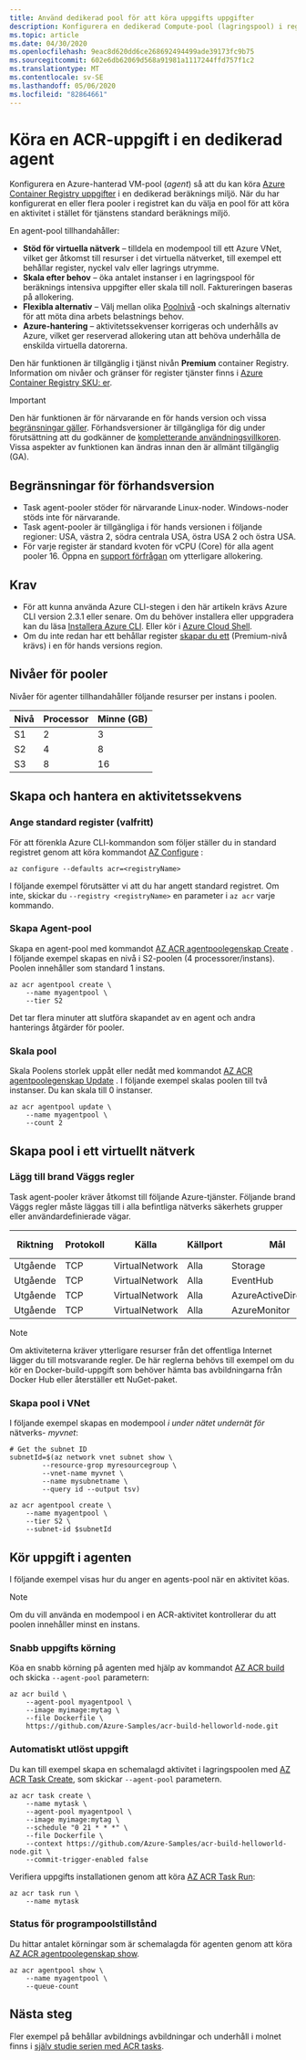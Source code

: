```yaml
---
title: Använd dedikerad pool för att köra uppgifts uppgifter
description: Konfigurera en dedikerad Compute-pool (lagringspool) i registret för att köra en Azure Container Registry aktivitet.
ms.topic: article
ms.date: 04/30/2020
ms.openlocfilehash: 9eac8d620dd6ce268692494499ade39173fc9b75
ms.sourcegitcommit: 602e6db62069d568a91981a1117244ffd757f1c2
ms.translationtype: MT
ms.contentlocale: sv-SE
ms.lasthandoff: 05/06/2020
ms.locfileid: "82864661"
---
```

# <a name="run-an-acr-task-on-a-dedicated-agent-pool"></a>Köra en ACR-uppgift i en dedikerad agent

Konfigurera en Azure-hanterad VM-pool (*agent*) så att du kan köra [Azure Container Registry uppgifter][acr-tasks] i en dedikerad beräknings miljö. När du har konfigurerat en eller flera pooler i registret kan du välja en pool för att köra en aktivitet i stället för tjänstens standard beräknings miljö.

En agent-pool tillhandahåller:

- **Stöd för virtuella nätverk** – tilldela en modempool till ett Azure VNet, vilket ger åtkomst till resurser i det virtuella nätverket, till exempel ett behållar register, nyckel valv eller lagrings utrymme.
- **Skala efter behov** – öka antalet instanser i en lagringspool för beräknings intensiva uppgifter eller skala till noll. Faktureringen baseras på allokering.
- **Flexibla alternativ** – Välj mellan olika [Poolnivå](#pool-tiers) -och skalnings alternativ för att möta dina arbets belastnings behov.
- **Azure-hantering** – aktivitetssekvenser korrigeras och underhålls av Azure, vilket ger reserverad allokering utan att behöva underhålla de enskilda virtuella datorerna.

Den här funktionen är tillgänglig i tjänst nivån **Premium** container Registry. Information om nivåer och gränser för register tjänster finns i [Azure Container Registry SKU: er][acr-tiers].

> [!IMPORTANT]
> Den här funktionen är för närvarande en för hands version och vissa [begränsningar gäller](#preview-limitations). Förhandsversioner är tillgängliga för dig under förutsättning att du godkänner de [kompletterande användningsvillkoren][terms-of-use]. Vissa aspekter av funktionen kan ändras innan den är allmänt tillgänglig (GA).
>

## <a name="preview-limitations"></a>Begränsningar för förhandsversion

- Task agent-pooler stöder för närvarande Linux-noder. Windows-noder stöds inte för närvarande.
- Task agent-pooler är tillgängliga i för hands versionen i följande regioner: USA, västra 2, södra centrala USA, östra USA 2 och östra USA.
- För varje register är standard kvoten för vCPU (Core) för alla agent pooler 16. Öppna en [support förfrågan][open-support-ticket] om ytterligare allokering.

## <a name="prerequisites"></a>Krav

* För att kunna använda Azure CLI-stegen i den här artikeln krävs Azure CLI version 2.3.1 eller senare. Om du behöver installera eller uppgradera kan du läsa [Installera Azure CLI][azure-cli]. Eller kör i [Azure Cloud Shell](../cloud-shell/quickstart.md).
* Om du inte redan har ett behållar register [skapar du ett][create-reg-cli] (Premium-nivå krävs) i en för hands versions region.

## <a name="pool-tiers"></a>Nivåer för pooler

Nivåer för agenter tillhandahåller följande resurser per instans i poolen.

|Nivå  |Processor  |Minne (GB)  |
|---------|---------|---------|
|S1     |  2       |  3       |
|S2     |  4       |   8      |
|S3     |    8     |   16      |

## <a name="create-and-manage-a-task-agent-pool"></a>Skapa och hantera en aktivitetssekvens

### <a name="set-default-registry-optional"></a>Ange standard register (valfritt)

För att förenkla Azure CLI-kommandon som följer ställer du in standard registret genom att köra kommandot [AZ Configure][az-configure] :

```azurecli
az configure --defaults acr=<registryName>
```

I följande exempel förutsätter vi att du har angett standard registret. Om inte, skickar du `--registry <registryName>` en parameter i `az acr` varje kommando.

### <a name="create-agent-pool"></a>Skapa Agent-pool

Skapa en agent-pool med kommandot [AZ ACR agentpoolegenskap Create][az-acr-agentpool-create] . I följande exempel skapas en nivå i S2-poolen (4 processorer/instans). Poolen innehåller som standard 1 instans.

```azurecli
az acr agentpool create \
    --name myagentpool \
    --tier S2
```

Det tar flera minuter att slutföra skapandet av en agent och andra hanterings åtgärder för pooler.

### <a name="scale-pool"></a>Skala pool

Skala Poolens storlek uppåt eller nedåt med kommandot [AZ ACR agentpoolegenskap Update][az-acr-agentpool-update] . I följande exempel skalas poolen till två instanser. Du kan skala till 0 instanser.

```azurecli
az acr agentpool update \
    --name myagentpool \
    --count 2
```

## <a name="create-pool-in-a-virtual-network"></a>Skapa pool i ett virtuellt nätverk

### <a name="add-firewall-rules"></a>Lägg till brand Väggs regler

Task agent-pooler kräver åtkomst till följande Azure-tjänster. Följande brand Väggs regler måste läggas till i alla befintliga nätverks säkerhets grupper eller användardefinierade vägar.

| Riktning | Protokoll | Källa         | Källport | Mål          | Mål Port | Används    |
|-----------|----------|----------------|-------------|----------------------|-----------|---------|
| Utgående  | TCP      | VirtualNetwork | Alla         | Storage              | 443       | Standardvärde |
| Utgående  | TCP      | VirtualNetwork | Alla         | EventHub             | 443       | Standardvärde |
| Utgående  | TCP      | VirtualNetwork | Alla         | AzureActiveDirectory | 443       | Standardvärde |
| Utgående  | TCP      | VirtualNetwork | Alla         | AzureMonitor         | 443       | Standardvärde |

> [!NOTE]
> Om aktiviteterna kräver ytterligare resurser från det offentliga Internet lägger du till motsvarande regler. De här reglerna behövs till exempel om du kör en Docker-build-uppgift som behöver hämta bas avbildningarna från Docker Hub eller återställer ett NuGet-paket.

### <a name="create-pool-in-vnet"></a>Skapa pool i VNet

I följande exempel skapas en modempool *i under nätet undernät för* nätverks- *myvnet*:

```azurecli
# Get the subnet ID
subnetId=$(az network vnet subnet show \
        --resource-grop myresourcegroup \
        --vnet-name myvnet \
        --name mysubnetname \
        --query id --output tsv)

az acr agentpool create \
    --name myagentpool \
    --tier S2 \
    --subnet-id $subnetId
```

## <a name="run-task-on-agent-pool"></a>Kör uppgift i agenten

I följande exempel visas hur du anger en agents-pool när en aktivitet köas.

> [!NOTE]
> Om du vill använda en modempool i en ACR-aktivitet kontrollerar du att poolen innehåller minst en instans.
>

### <a name="quick-task-run"></a>Snabb uppgifts körning

Köa en snabb körning på agenten med hjälp av kommandot [AZ ACR build][az-acr-build] och skicka `--agent-pool` parametern:

```azurecli
az acr build \
    --agent-pool myagentpool \
    --image myimage:mytag \
    --file Dockerfile \
    https://github.com/Azure-Samples/acr-build-helloworld-node.git
```

### <a name="automatically-triggered-task"></a>Automatiskt utlöst uppgift

Du kan till exempel skapa en schemalagd aktivitet i lagringspoolen med [AZ ACR Task Create][az-acr-task-create], som skickar `--agent-pool` parametern.

```azurecli
az acr task create \
    --name mytask \
    --agent-pool myagentpool \
    --image myimage:mytag \
    --schedule "0 21 * * *" \
    --file Dockerfile \
    --context https://github.com/Azure-Samples/acr-build-helloworld-node.git \
    --commit-trigger-enabled false
```

Verifiera uppgifts installationen genom att köra [AZ ACR Task Run][az-acr-task-run]:

```azurecli
az acr task run \
    --name mytask
```

### <a name="query-pool-status"></a>Status för programpoolstillstånd

Du hittar antalet körningar som är schemalagda för agenten genom att köra [AZ ACR agentpoolegenskap show][az-acr-agentpool-show].

```azurecli
az acr agentpool show \
    --name myagentpool \
    --queue-count
```

## <a name="next-steps"></a>Nästa steg

Fler exempel på behållar avbildnings avbildningar och underhåll i molnet finns i [själv studie serien med ACR tasks](container-registry-tutorial-quick-task.md).



[acr-tasks]:           container-registry-tasks-overview.md
[acr-tiers]:           container-registry-skus.md
[azure-cli]:           /cli/azure/install-azure-cli
[open-support-ticket]: https://aka.ms/acr/support/create-ticket
[terms-of-use]: https://azure.microsoft.com/support/legal/preview-supplemental-terms/
[az-configure]: /cli/azure#az-configure
[az-acr-agentpool-create]: /cli/azure/acr/agentpool#az-acr-agentpool-create
[az-acr-agentpool-update]: /cli/azure/acr/agentpool#az-acr-agentpool-update
[az-acr-agentpool-show]: /cli/azure/acr/agentpool#az-acr-agentpool-show
[az-acr-build]: /cli/azure/acr#az-acr-build
[az-acr-task-create]: /cli/azure/acr/task#az-acr-task-create
[az-acr-task-run]: /cli/azure/acr/task#az-acr-task-run
[create-reg-cli]: container-registry-get-started-azure-cli.md
